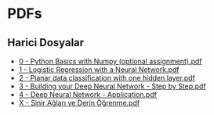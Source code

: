 # PDFs


<!--HariciDosyalar-->

## Harici Dosyalar

- [0 - Python Basics with Numpy (optional assignment).pdf](./0%20-%20Python%20Basics%20with%20Numpy%20%28optional%20assignment%29.pdf)
- [1 - Logistic Regression with a Neural Network.pdf](./1%20-%20Logistic%20Regression%20with%20a%20Neural%20Network.pdf)
- [2 - Planar data classification with one hidden layer.pdf](./2%20-%20Planar%20data%20classification%20with%20one%20hidden%20layer.pdf)
- [3 - Building your Deep Neural Network - Step by Step.pdf](./3%20-%20Building%20your%20Deep%20Neural%20Network%20-%20Step%20by%20Step.pdf)
- [4 - Deep Neural Network - Application.pdf](./4%20-%20Deep%20Neural%20Network%20-%20Application.pdf)
- [X - Sinir Ağları ve Derin Öğrenme.pdf](./X%20-%20Sinir%20A%C4%9Flar%C4%B1%20ve%20Derin%20%C3%96%C4%9Frenme.pdf)


<!--HariciDosyalar-->

